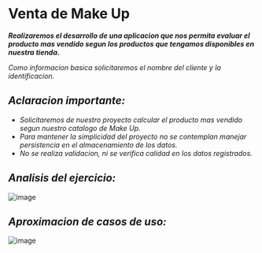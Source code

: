 # Venta de Make Up
***Realizaremos el desarrollo de una aplicacion que nos permita evaluar el producto mas vendido segun los productos que tengamos disponibles en nuestra tienda.***

*Como informacion basica solicitaremos el nombre del cliente y la identificacion.*

## ***Aclaracion importante:***
- *Solicitaremos de nuestro proyecto calcular el producto mas vendido segun nuestro catalogo de Make Up.*
- *Para mantener la simplicidad del proyecto no se contemplan manejar persistencia en el almacenamiento de los datos.*
- *No se realiza validacion, ni se verifica calidad en los datos registrados.*
 
## ***Analisis del ejercicio:***

![image](https://github.com/danidozapata/ejercicio11.github.io/assets/132966451/6fe31925-b998-4baa-a490-b255176ff611)

## ***Aproximacion de casos de uso:***

![image](https://github.com/danidozapata/ejercicio11.github.io/assets/132966451/eba73ae4-0897-4904-b835-40eef4ebd0db)
